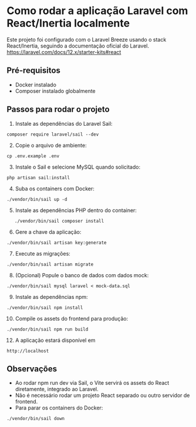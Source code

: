 # Como rodar a aplicação Laravel com React/Inertia localmente

Este projeto foi configurado com o Laravel Breeze usando o stack React/Inertia, seguindo a documentação oficial do Laravel.
https://laravel.com/docs/12.x/starter-kits#react

## Pré-requisitos

- Docker instalado
- Composer instalado globalmente

## Passos para rodar o projeto

1. Instale as dependências do Laravel Sail:

```
composer require laravel/sail --dev
```
2. Copie o arquivo de ambiente:
```
cp .env.example .env
```
3. Instale o Sail e selecione MySQL quando solicitado:
```
php artisan sail:install
```
4. Suba os containers com Docker:
```
./vendor/bin/sail up -d
```
5. Instale as dependências PHP dentro do container:
```
   ./vendor/bin/sail composer install
```
6. Gere a chave da aplicação:
```
./vendor/bin/sail artisan key:generate
```
7. Execute as migrações:
```
./vendor/bin/sail artisan migrate
```
8. (Opcional) Popule o banco de dados com dados mock:
```
./vendor/bin/sail mysql laravel < mock-data.sql
```
9. Instale as dependências npm:
```
./vendor/bin/sail npm install
```
10. Compile os assets do frontend para produção:
```
./vendor/bin/sail npm run build
``` 
12. A aplicação estará disponível em
```
http://localhost
```

## Observações

- Ao rodar npm run dev via Sail, o Vite servirá os assets do React diretamente, integrado ao Laravel.
- Não é necessário rodar um projeto React separado ou outro servidor de frontend.
- Para parar os containers do Docker:
```
./vendor/bin/sail down
```

